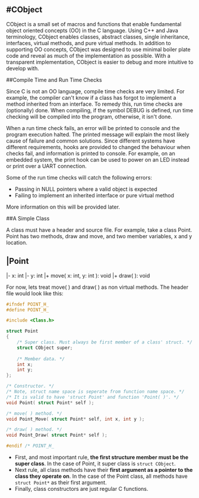 #CObject
---

CObject is a small set of macros and functions that enable fundamental object oriented concepts (OO) in the C language. Using C++ and Java terminology, CObject enables classes, abstract classes, single inheritance, interfaces, virtual methods, and pure virtual methods. In addition to supporting OO concepts, CObject was designed to use minimal boiler plate code and reveal as much of the implementation as possible. With a transparent implementation, CObject is easier to debug and more intuitive to develop with.

##Compile Time and Run Time Checks

Since C is not an OO language, compile time checks are very limited. For example, the compiler can't know if a class has forgot to implement a method inherited from an interface. To remedy this, run time checks are (optionally) done. When compiling, if the symbol DEBUG is defined, run time checking will be compiled into the program, otherwise, it isn't done. 

When a run time check fails, an error will be printed to console and the program execution halted. The printed message will explain the most likely cause of failure and common solutions. Since different systems have different requirements, hooks are provided to changed the behaviour when checks fail, and information is printed to console. For example, on an embedded system, the print hook can be used to power on an LED instead or print over a UART connection.

Some of the run time checks will catch the following errors:

* Passing in NULL pointers where a valid object is expected
* Failing to implement an inherited interface or pure virtual method

More information on this will be provided later.

##A Simple Class

A class must have a header and source file. For example, take a class Point. Point has two methods, draw and move, and two member variables, x and y location.

|Point 
---
|- x: int
|- y: int
|+ move( x: int, y: int ): void
|+ draw( ): void 

For now, lets treat move( ) and draw( ) as non virtual methods. The header file would look like this:

```C
#ifndef POINT_H_
#define POINT_H_

#include <Class.h>

struct Point
{
    /* Super class. Must always be first member of a class' struct. */
    struct CObject super;
    
    /* Member data. */
    int x;
    int y;
};

/* Constructor. */
/* Note, struct name space is seperate from function name space. */
/* It is valid to have 'struct Point' and function 'Point( )'. */
void Point( struct Point* self );

/* move( ) method. */
void Point_Move( struct Point* self, int x, int y );

/* draw( ) method. */
void Point_Draw( struct Point* self );

#endif /* POINT_H_
```

* First, and most important rule, **the first structure member must be the super class**. In the case of Point, it super class is ```struct CObject```. 
* Next rule, all class methods have their **first argument as a pointer to the class they operate on**. In the case of the Point class, all methods have ```struct Point*``` as their first argument.
* Finally, class constructors are just regular C functions. 

